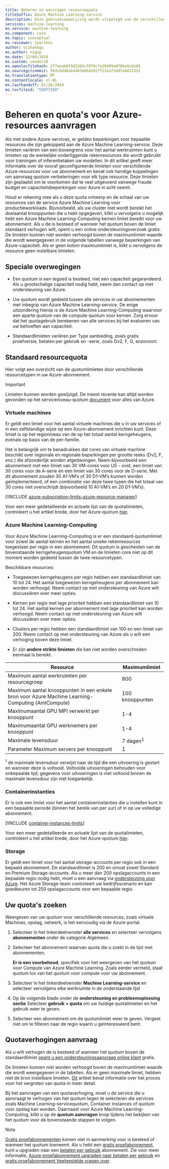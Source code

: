 ```yaml
---
title: Beheren en aanvragen resourcequota
titleSuffix: Azure Machine Learning service
description: Deze gebruiksaanwijzing wordt uitgelegd van de verschillende quota voor resources voor Azure Machine Learning en het weergeven en meer quotum aanvragen.
services: machine-learning
ms.service: machine-learning
ms.component: core
ms.topic: conceptual
ms.reviewer: jmartens
author: nishankgu
ms.author: nigup
ms.date: 12/04/2018
ms.custom: seodec18
ms.openlocfilehash: 2f7eeab8f9d2265cf0f6cfa28499a078ba9cb108
ms.sourcegitcommit: 58dc0d48ab4403eb64201ff231af3ddfa8412331
ms.translationtype: MT
ms.contentlocale: nl-NL
ms.lasthandoff: 01/26/2019
ms.locfileid: "55077358"
---
```

# <a name="manage-and-request-quotas-for-azure-resources"></a>Beheren en quota's voor Azure-resources aanvragen

Als met andere Azure-services, er gelden beperkingen voor bepaalde resources die zijn gekoppeld aan de Azure Machine Learning-service. Deze limieten variëren van een bovengrens voor het aantal werkruimten kunt u limieten op de werkelijke onderliggende rekenresources die wordt gebruikt voor trainingen of inferentietaken uw modellen. In dit artikel geeft meer informatie over de vooraf geconfigureerde limieten voor verschillende Azure-resources voor uw abonnement en bevat ook handige koppelingen om aanvraag quotum verbeteringen voor elk type resource. Deze limieten zijn geplaatst om te voorkomen dat te veel uitgevoerd vanwege fraude budget en capaciteitsbeperkingen voor Azure in acht neemt.

Houd er rekening mee als u deze quota ontwerp en de schaal van uw resources van de service Azure Machine Learning voor productieworkloads. Bijvoorbeeld, als uw cluster niet wordt bereikt het doelaantal knooppunten die u hebt opgegeven, klikt u vervolgens u mogelijk hebt een Azure Machine Learning-Computing kernen limiet bereikt voor uw abonnement. Als u de is besteed of wanneer het quotum boven de limiet standaard verhogen wilt, opent u een online ondersteuningsverzoek gratis. De limieten kunnen niet worden verhoogd boven de maximumlimiet-waarde die wordt weergegeven in de volgende tabellen vanwege beperkingen van Azure-capaciteit. Als er geen kolom maximumlimiet is, klikt u vervolgens de resource geen instelbare limieten.

## <a name="special-considerations"></a>Speciale overwegingen

+ Een quotum is een tegoed is besteed, niet een capaciteit gegarandeerd. Als u grootschalige capaciteit nodig hebt, neem dan contact op met ondersteuning van Azure.

+ Uw quotum wordt gedeeld tussen alle services in uw abonnementen met inbegrip van Azure Machine Learning-service. De enige uitzondering hierop is de Azure Machine Learning-Computing waarvoor een aparte quotum van de compute-quotum voor kernen. Zorg ervoor dat het quotagebruik berekenen van alle services bij het evalueren van uw behoeften aan capaciteit.

+ Standaardlimieten variëren per Type aanbieding, zoals gratis proefversie, betalen per gebruik en -serie, zoals Dv2, F, G, enzovoort.

## <a name="default-resource-quotas"></a>Standaard resourcequota

Hier volgt een overzicht van de quotumlimieten door verschillende resourcetypen in uw Azure-abonnement.

> [!Important]
> Limieten kunnen worden gewijzigd. De meest recente kan altijd worden gevonden op het serviceniveau-quotum [document](https://docs.microsoft.com/azure/azure-subscription-service-limits/) voor alles van Azure.

### <a name="virtual-machines"></a>Virtuele machines
Er geldt een limiet voor het aantal virtuele machines die u in uw services of in een zelfstandige wijze op een Azure-abonnement inrichten kunt. Deze limiet is op het regioniveau van de op het totaal aantal kerngeheugens, evenals op basis van de per-familie.

Het is belangrijk om te benadrukken dat cores van virtuele machine beschikt over regionale en regionale beperkingen per grootte reeks (Dv2, F, enz.) die afzonderlijk worden afgedwongen. Neem bijvoorbeeld een abonnement met een limiet van 30 VM-cores voor US - oost, een limiet van 30 cores voor de A-serie en een limiet van 30 cores voor de D-serie. Met dit abonnement zouden 30 A1-VM’s of 30 D1-VM’s kunnen worden geïmplementeerd, of een combinatie van deze twee typen die het totaal van 30 cores niet overschrijdt (bijvoorbeeld 10 A1-VM’s en 20 D1-VM’s).

[!INCLUDE [azure-subscription-limits-azure-resource-manager](../../../includes/azure-subscription-limits-azure-resource-manager.md)]

Voor een meer gedetailleerde en actuele lijst van de quotalimieten, controleert u het artikel brede, door het Azure-quotum [hier](https://docs.microsoft.com/azure/azure-subscription-service-limits).

### <a name="azure-machine-learning-compute"></a>Azure Machine Learning-Computing
Voor Azure Machine Learning-Computing is er een standaard-quotumlimiet voor zowel de aantal kernen en het aantal unieke rekenresources toegestaan per regio in een abonnement. Dit quotum is gescheiden van de bovenstaande kerngeheugenquotum VM en de limieten core niet op dit moment worden gedeeld tussen de twee resourcetypen.

Beschikbare resources:
+ Toegewezen kerngeheugens per regio hebben een standaardlimiet van 10 tot 24.  Het aantal toegewezen kerngeheugens per abonnement kan worden verhoogd. Neem contact op met ondersteuning van Azure wilt discussiëren over meer opties.

+ Kernen per regio met lage prioriteit hebben een standaardlimiet van 10 tot 24.  Het aantal kernen per abonnement met lage prioriteit kan worden verhoogd. Neem contact op met ondersteuning van Azure wilt discussiëren over meer opties.

+ Clusters per regio hebben een standaardlimiet van 100 en een limiet van 200. Neem contact op met ondersteuning van Azure als u wilt een verhoging boven deze limiet.

+ Er zijn **andere strikte limieten** die kan niet worden overschreden eenmaal is bereikt.

| **Resource** | **Maximumlimiet** |
| --- | --- |
| Maximum aantal werkruimten per resourcegroep | 800 |
| Maximum aantal knooppunten in een enkele bron voor Azure Machine Learning-Computing (AmlCompute) | 100 knooppunten |
| Maximumaantal GPU MPI verwerkt per knooppunt | 1-4 |
| Maximumaantal GPU werknemers per knooppunt | 1-4 |
| Maximale levensduur | 7 dagen<sup>1</sup> |
| Parameter Maximum servers per knooppunt | 1 |

<sup>1</sup> de maximale levensduur verwijst naar de tijd die een uitvoering is gestart en wanneer deze is voltooid. Voltooide uitvoeringen behouden voor onbepaalde tijd; gegevens voor uitvoeringen is niet voltooid binnen de maximale levensduur zijn niet toegankelijk.

### <a name="container-instances"></a>Containerinstanties

Er is ook een limiet voor het aantal containerinstanties die u instellen kunt in een bepaalde periode (binnen het bereik van per uur) of in op uw volledige abonnement.

[!INCLUDE [container-instances-limits](../../../includes/container-instances-limits.md)]

Voor een meer gedetailleerde en actuele lijst van de quotalimieten, controleert u het artikel brede, door het Azure-quotum [hier](https://docs.microsoft.com/azure/azure-subscription-service-limits#container-instances-limits).

### <a name="storage"></a>Storage
Er geldt een limiet voor het aantal storage-accounts per regio ook in een bepaald abonnement. De standaardlimiet is 200 en omvat zowel Standard en Premium Storage-accounts. Als u meer dan 200 opslagaccounts in een bepaalde regio nodig hebt, moet u een aanvraag via [ondersteuning voor Azure](https://ms.portal.azure.com/#blade/Microsoft_Azure_Support/HelpAndSupportBlade/newsupportrequest/). Het Azure Storage-team controleert uw bedrijfsscenario en kan goedkeuren tot 250 opslagaccounts voor een bepaalde regio.


## <a name="find-your-quotas"></a>Uw quota's zoeken

Weergeven van uw quotum voor verschillende resources, zoals virtuele Machines, opslag, netwerk, is het eenvoudig via de Azure-portal.

1. Selecteer in het linkerdeelvenster **alle services** en selecteer vervolgens **abonnementen** onder de categorie Algemeen.

1. Selecteer het abonnement waarvan quota die u zoekt in de lijst met abonnementen.

   **Er is een voorbehoud**, specifiek voor het weergeven van het quotum voor Compute van Azure Machine Learning. Zoals eerder vermeld, staat quotum los van het quotum voor compute voor uw abonnement.

1. Selecteer in het linkerdeelvenster **Machine Learning-service** en selecteer vervolgens elke werkruimte in de onderstaande lijst

1. Op de volgende blade onder de **ondersteuning en probleemoplossing sectie** Selecteer **gebruik + quota** om uw huidige quotalimieten en het gebruik weer te geven.

1. Selecteer een abonnement om de quotumlimiet weer te geven. Vergeet niet om te filteren naar de regio waarin u geïnteresseerd bent.


## <a name="request-quota-increases"></a>Quotaverhogingen aanvraag

Als u wilt verhogen de is besteed of wanneer het quotum boven de standaardlimiet [opent u een ondersteuningsaanvraag online klant](https://ms.portal.azure.com/#blade/Microsoft_Azure_Support/HelpAndSupportBlade/newsupportrequest/) gratis.

De limieten kunnen niet worden verhoogd boven de maximumlimiet-waarde die wordt weergegeven in de tabellen. Als er geen maximale limiet, hebben niet de bron instelbare limieten. [Dit](https://docs.microsoft.com/azure/azure-resource-manager/resource-manager-quota-errors) artikel bevat informatie over het proces voor het vergroten van quota in meer detail.

Bij het aanvragen van een quotaverhoging, moet u de service die u aanvraagt te verhogen van het quotum tegen te selecteren die services zoals Machine Learning-servicequotum, Container instances of quotum voor opslag kan worden. Daarnaast voor Azure Machine Learning-Computing, klikt u op de **quotum aanvragen** knop tijdens het bekijken van het quotum voor de bovenstaande stappen te volgen.

> [!NOTE]
> [Gratis proefabonnementen](https://azure.microsoft.com/offers/ms-azr-0044p) komen niet in aanmerking voor is besteed of wanneer het quotum toeneemt. Als u hebt een [gratis proefabonnement](https://azure.microsoft.com/offers/ms-azr-0044p), kunt u upgraden naar een [betalen per gebruik](https://azure.microsoft.com/offers/ms-azr-0003p/) abonnement. Zie voor meer informatie, [Azure-proefabonnement upgraden naar betalen per gebruik](../../billing/billing-upgrade-azure-subscription.md) en [gratis proefabonnement Veelgestelde vragen over](https://azure.microsoft.com/free/free-account-faq).

